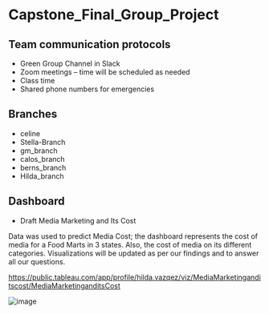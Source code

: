 # Capstone_Final_Group_Project

## Team communication protocols
- Green Group Channel in Slack
- Zoom meetings – time will be scheduled as needed
- Class time
-  Shared phone numbers for emergencies

## Branches
-	celine
-	Stella-Branch
-	gm_branch
-	calos_branch
-	berns_branch
-	Hilda_branch


## Dashboard

- Draft Media Marketing and Its Cost

Data was used to predict Media Cost; the dashboard represents the cost of media for a Food Marts in 3 states.  Also, the cost of media on its different categories.  Visualizations will be updated as per our findings and to answer all our questions.

https://public.tableau.com/app/profile/hilda.vazqez/viz/MediaMarketinganditscost/MediaMarketinganditsCost

![image](https://user-images.githubusercontent.com/105381777/196585289-35eca02e-c944-411e-98a0-66d990c71f72.png)

